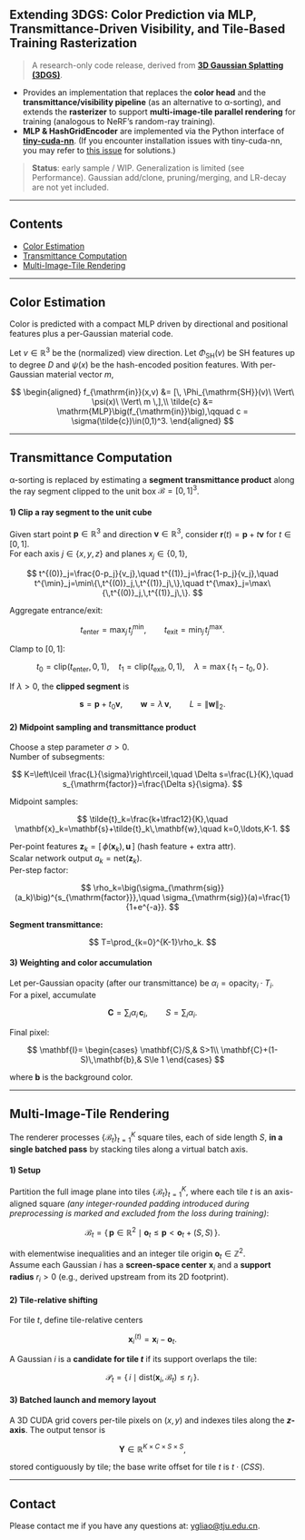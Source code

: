 ## Extending 3DGS: Color Prediction via MLP, Transmittance-Driven Visibility, and Tile-Based Training Rasterization 
 
> A research-only code release, derived from [**3D Gaussian Splatting (3DGS)**](https://github.com/graphdeco-inria/gaussian-splatting). 
 
* Provides an implementation that replaces the **color head** and the **transmittance/visibility pipeline** (as an alternative to α-sorting), and extends the **rasterizer** to support **multi-image-tile parallel rendering** for training (analogous to NeRF’s random-ray training). 
* **MLP & HashGridEncoder** are implemented via the Python interface of [**tiny-cuda-nn**](https://github.com/nvlabs/tiny-cuda-nn#pytorch-extension). (If you encounter installation issues with tiny-cuda-nn, you may refer to [this issue](https://github.com/NVlabs/tiny-cuda-nn/issues/195#issuecomment-1316275803) for solutions.) 
 
> **Status**: early sample / WIP. Generalization is limited (see Performance). Gaussian add/clone, pruning/merging, and LR-decay are not yet included. 
---

## Contents 
 
* [Color Estimation](#color-estimation) 
* [Transmittance Computation](#transmittance-computation) 
* [Multi-Image-Tile Rendering](#multi-image-tile-rendering) 

---
## Color Estimation 
 
Color is predicted with a compact MLP driven by directional and positional features plus a per-Gaussian material code. 
 
Let $v\in\mathbb{R}^3$ be the (normalized) view direction. Let $\Phi_{\mathrm{SH}}(v)$ be SH features up to degree $D$ and $\psi(x)$ be the hash-encoded position features. With per-Gaussian material vector $m$, 
 
$$
\begin{aligned}
f_{\mathrm{in}}(x,v) &= [\, \Phi_{\mathrm{SH}}(v)\ \Vert\ \psi(x)\ \Vert\ m \,],\\
\tilde{c} &= \mathrm{MLP}\big(f_{\mathrm{in}}\big),\qquad
c = \sigma(\tilde{c})\in(0,1)^3.
\end{aligned}
$$

---
## Transmittance Computation 
 
α-sorting is replaced by estimating a **segment transmittance product** along the ray segment clipped to the unit box $\mathcal{B}=[0,1]^3$. 
 
#### 1) Clip a ray segment to the unit cube 
 
Given start point $\mathbf{p}\in\mathbb{R}^3$ and direction $\mathbf{v}\in\mathbb{R}^3$, consider $\mathbf{r}(t)=\mathbf{p}+t\mathbf{v}$ for $t\in[0,1]$.  
For each axis $j\in\{x,y,z\}$ and planes $x_j\in\{0,1\}$, 
 
$$
t^{(0)}_j=\frac{0-p_j}{v_j},\quad
t^{(1)}_j=\frac{1-p_j}{v_j},\quad
t^{\min}_j=\min\{\,t^{(0)}_j,\,t^{(1)}_j\,\},\quad
t^{\max}_j=\max\{\,t^{(0)}_j,\,t^{(1)}_j\,\}.
$$
 
Aggregate entrance/exit: 
 
$$
t_{\mathrm{enter}}=\max_j\, t^{\min}_j,\qquad
t_{\mathrm{exit}}=\min_j\, t^{\max}_j.
$$
 
Clamp to $[0,1]$: 
 
$$
t_0=\mathrm{clip}(t_{\mathrm{enter}},0,1),\quad
t_1=\mathrm{clip}(t_{\mathrm{exit}},0,1),\quad
\lambda=\max\{\,t_1-t_0,\,0\,\}.
$$
 
If $\lambda>0$, the **clipped segment** is 
 
$$
\mathbf{s}=\mathbf{p}+t_0\mathbf{v},\qquad
\mathbf{w}=\lambda\,\mathbf{v},\qquad
L=\| \mathbf{w} \|_2.
$$
 
#### 2) Midpoint sampling and transmittance product 
 
Choose a step parameter $\sigma>0$.  
Number of subsegments: 
 
$$
K=\left\lceil \frac{L}{\sigma}\right\rceil,\quad
\Delta s=\frac{L}{K},\quad
s_{\mathrm{factor}}=\frac{\Delta s}{\sigma}.
$$
 
Midpoint samples: 
 
$$
\tilde{t}_k=\frac{k+\tfrac12}{K},\quad
\mathbf{x}_k=\mathbf{s}+\tilde{t}_k\,\mathbf{w},\quad k=0,\ldots,K-1.
$$
 
Per-point features $\mathbf{z}_k=[\,\phi(\mathbf{x}_k),\,\mathbf{u}\,]$ (hash feature + extra attr).  
Scalar network output $a_k=\mathrm{net}(\mathbf{z}_k)$.  
Per-step factor: 
 
$$
\rho_k=\big(\sigma_{\mathrm{sig}}(a_k)\big)^{s_{\mathrm{factor}}},\quad
\sigma_{\mathrm{sig}}(a)=\frac{1}{1+e^{-a}}.
$$
 
**Segment transmittance:** 
 
$$
T=\prod_{k=0}^{K-1}\rho_k.
$$
 
#### 3) Weighting and color accumulation  
Let per-Gaussian opacity (after our transmittance) be $\alpha_i = \mathrm{opacity}_i \cdot T_i$.  
For a pixel, accumulate 
 
$$
\mathbf{C} = \sum_i \alpha_i\,\mathbf{c}_i,\qquad
S=\sum_i \alpha_i.
$$
 
Final pixel: 
 
$$
\mathbf{I}=
\begin{cases}
\mathbf{C}/S,& S>1\\
\mathbf{C}+(1-S)\,\mathbf{b},& S\le 1
\end{cases}
$$
 
where $\mathbf{b}$ is the background color. 

---
## Multi-Image-Tile Rendering 
 
The renderer processes $\{\mathcal{B}_t\}_{t=1}^K$ square tiles, each of side length $S$, **in a single batched pass** by stacking tiles along a virtual batch axis. 
 
#### 1) Setup 
 
Partition the full image plane into tiles $\{\mathcal{B}_t\}_{t=1}^K$, where each tile $t$ is an axis-aligned square *(any integer-rounded padding introduced during preprocessing is marked and excluded from the loss during training)*: 
 
$$
\mathcal{B}_t=\{\,\mathbf{p}\in\mathbb{R}^2 \mid \mathbf{o}_t \le \mathbf{p} < \mathbf{o}_t+(S,S)\,\}.
$$
 
with elementwise inequalities and an integer tile origin $\mathbf{o}_t\in\mathbb{Z}^2$.  
Assume each Gaussian $i$ has a **screen-space center** $\mathbf{x}_i$ and a **support radius** $r_i>0$ (e.g., derived upstream from its 2D footprint). 
 
#### 2) Tile-relative shifting 
 
For tile $t$, define tile-relative centers 
 
$$
\mathbf{x}_i^{(t)}=\mathbf{x}_i-\mathbf{o}_t .
$$
 
A Gaussian $i$ is a **candidate for tile $t$** if its support overlaps the tile: 
 
$$
\mathcal{P}_t=\{\, i \mid \mathrm{dist}(\mathbf{x}_i,\mathcal{B}_t)\le r_i \,\}.
$$
 
#### 3) Batched launch and memory layout 
 
A 3D CUDA grid covers per-tile pixels on $(x,y)$ and indexes tiles along the **$z$-axis**. The output tensor is 
 
$$
\mathbf{Y}\in\mathbb{R}^{K\times C\times S\times S},
$$
 
stored contiguously by tile; the base write offset for tile $t$ is $t\cdot(C S S)$. 

---
## Contact 
 
Please contact me if you have any questions at: [ygliao@tju.edu.cn](mailto:ygliao@tju.edu.cn).
